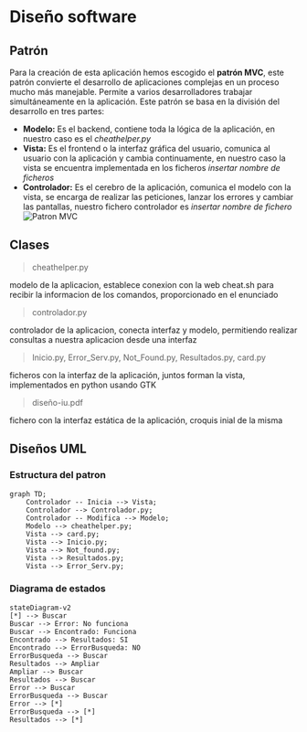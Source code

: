 # Diseño software

<!-- ## Notas para el desarrollo de este documento
En este fichero debeis documentar el diseño software de la práctica.

> :warning: El diseño en un elemento "vivo". No olvideis actualizarlo
> a medida que cambia durante la realización de la práctica.

> :warning: Recordad que el diseño debe separar _vista_ y
> _estado/modelo_.
	 

El lenguaje de modelado es UML y debeis usar Mermaid para incluir los
diagramas dentro de este documento. Por ejemplo:

```mermaid
classDiagram
    class Model {
	}
	class View {
	}
	View ..> Gtk : << uses >>
	class Gtk
	<<package>> Gtk
```
-->
## Patrón
Para la creación de esta aplicación hemos escogido el **patrón MVC**, este patrón convierte el desarrollo de aplicaciones complejas en un proceso mucho más manejable. Permite a varios desarrolladores trabajar simultáneamente en la aplicación.
 Este patrón se basa en la división del desarrollo en tres partes:
- **Modelo:** Es el backend, contiene toda la lógica de la aplicación, en nuestro caso es el *cheathelper.py*
- **Vista:** Es el frontend o la interfaz gráfica del usuario, comunica al usuario con la aplicación y cambia continuamente, en nuestro caso la vista se encuentra implementada en los ficheros *insertar nombre de ficheros*
- **Controlador:** Es el cerebro de la aplicación, comunica el modelo con la vista, se encarga de realizar las peticiones, lanzar los errores y cambiar las pantallas, nuestro fichero controlador es *insertar nombre de fichero*
![Patron MVC](https://www.freecodecamp.org/espanol/news/content/images/size/w1600/2021/06/MVC3.png)
## Clases

> cheathelper.py
 
 modelo de la aplicacion, establece conexion con la web cheat.sh para recibir la informacion de los comandos, proporcionado en el enunciado
 
> controlador.py

 controlador de la aplicacion, conecta interfaz y modelo, permitiendo realizar consultas a nuestra aplicacion desde una interfaz
 
> Inicio.py, Error_Serv.py, Not_Found.py, Resultados.py, card.py
 
  ficheros con la interfaz de la aplicación, juntos forman la vista, implementados en python usando GTK
  
> diseño-iu.pdf

 fichero con la interfaz estática de la aplicación, croquis inial de la misma

## Diseños UML
### Estructura del patron
```mermaid
graph TD;
	Controlador -- Inicia --> Vista;
	Controlador --> Controlador.py;
	Controlador -- Modifica --> Modelo;
	Modelo --> cheathelper.py;
	Vista --> card.py;
	Vista --> Inicio.py;
	Vista --> Not_found.py;
	Vista --> Resultados.py;
	Vista --> Error_Serv.py;
```
### Diagrama de estados
```mermaid
stateDiagram-v2
[*] --> Buscar
Buscar --> Error: No funciona
Buscar --> Encontrado: Funciona
Encontrado --> Resultados: SI
Encontrado --> ErrorBusqueda: NO
ErrorBusqueda --> Buscar
Resultados --> Ampliar
Ampliar --> Buscar
Resultados --> Buscar
Error --> Buscar
ErrorBusqueda --> Buscar
Error --> [*]
ErrorBusqueda --> [*]
Resultados --> [*]
```
